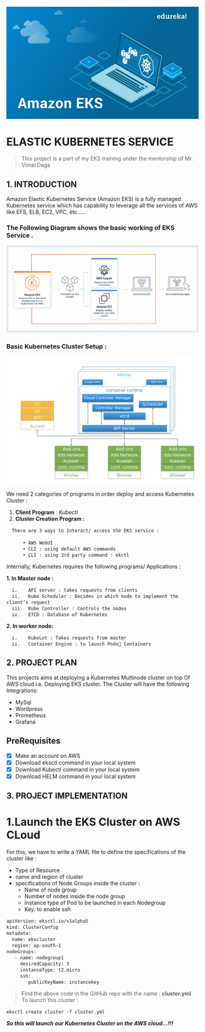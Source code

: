 ![](title.jpg)

# ELASTIC KUBERNETES SERVICE

> This project is a part of my
>EKS training under the mentorship of 
>Mr. Vimal Daga

## 1.	INTRODUCTION 
Amazon Elastic Kubernetes Service (Amazon EKS) is a fully managed Kubernetes service which has capability to leverage all the services of AWS like EFS, ELB, EC2, VPC, etc……

### The Following Diagram shows the basic working of EKS Service .

![](blockdiagramEKS.png)

### Basic Kubernetes Cluster Setup : 
![](KubernetesCluster.png)

We need 2 categories of programs in order deploy and access  Kubernetes Cluster :

  1.	**Client Program** : Kubectl
  2.	**Cluster Creation Program :** 
  
      There are 3 ways to Interact/ access the EKS service : 
      
          •	AWS WebUI
          •	CLI : using default AWS commands
          •	CLI : using 3rd party command : ekctl 
          
Internally, Kubernetes requires the following programs/ Applications  :

**1.	In Master node :**

      i.	API server : takes requests from clients
      ii.	Kube Scheduler : Decides in which node to implement the client’s request 
      iii.	Kube Controller : Controls the nodes
      iv.	ETCD : Database of Kubernetes
      
**2.	In worker node:**

      i.	KubeLet : Takes requests from master
      ii.	Container Engine : to launch Pods Containers


## 2.	PROJECT PLAN 
This projects aims at deploying a Kubernetes Multinode cluster on top Of AWS cloud i.e. Deploying EKS cluster.
The Cluster will have the following Integrations:

- MySql
- Wordpress
- Prometheus
- Grafana

## PreRequisites
- [x] Make an account on AWS
- [x] Download eksctl command in your local system
- [x] Download Kubectl command in your local system
- [x] Download HELM command in your local system

## 3.	PROJECT IMPLEMENTATION
# 1.Launch the EKS Cluster on AWS CLoud
For this, we have to write a YAML file to define the specifications of the cluster like : 
- Type of Resource
- name and region of cluster
- specifications of Node Groups inside the cluster : 
  - Name of node group
  - Number of nodes inside the node group
  - Instance type of Pod to be launched in each Nodegroup
  - Key: to enable ssh
```
apiVersion: eksctl.io/v1alpha5
kind: ClusterConfig
metadata:
  name: ekscluster
  region: ap-south-1
nodeGroups:
   - name: nodegroup1
     desiredCapacity: 3
     instanceType: t2.micro
     ssh:
        publicKeyName: instancekey
```
> Find the above code in the GitHub repo with the name : **cluster.yml**
To launch this cluster :
```
eksctl create cluster -f cluster.yml
```
***So this will launch our Kubernetes Cluster on the AWS cloud...!!!***















